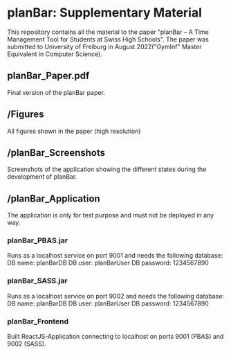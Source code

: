 # planBar: Supplementary Material
This repository contains all the material to the paper "planBar – A Time Management Tool for Students at Swiss High Schools". The paper was submitted to University of Freiburg in August 2022("GymInf" Master Equivalent in Computer Science).

## planBar_Paper.pdf
Final version of the planBar paper.

## /Figures
All figures shown in the paper (high resolution)

## /planBar_Screenshots
Screenshots of the application showing the different states during the development of planBar.

## /planBar_Application
The application is only for test purpose and must not be deployed in any way.
### planBar_PBAS.jar
Runs as a localhost service on port 9001 and needs the following database:
DB name: planBarDB
DB user: planBarUser
DB password: 1234567890
### planBar_SASS.jar
Runs as a localhost service on port 9002 and needs the following database:
DB name: planBarDB
DB user: planBarUser
DB password: 1234567890

### planBar_Frontend
Built ReactJS-Application connecting to localhost on ports 9001 (PBAS) and 9002 (SASS).